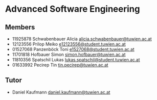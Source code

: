 # Advanced Software Engineering

## Members
* 11925878	Schwabenbauer	Alicia	<alicia.schwabenbauer@tuwien.ac.at>
* 12123556	Prilop			Meiko	<e12123556@student.tuwien.ac.at>
* 01527068	Panzenböck		Toni	<e1527068@student.tuwien.ac.at>
* 11701818	Hofbauer		Simon	<simon.hofbauer@tuwien.ac.at>
* 11810356	Spatschil		Lukas	<lukas.spatschil@student.tuwien.ac.at>
* 01633992	Pecirep			Tin		<tin.pecirep@tuwien.ac.at>

## Tutor
* Daniel Kaufmann <daniel.kaufmann@tuwien.ac.at>